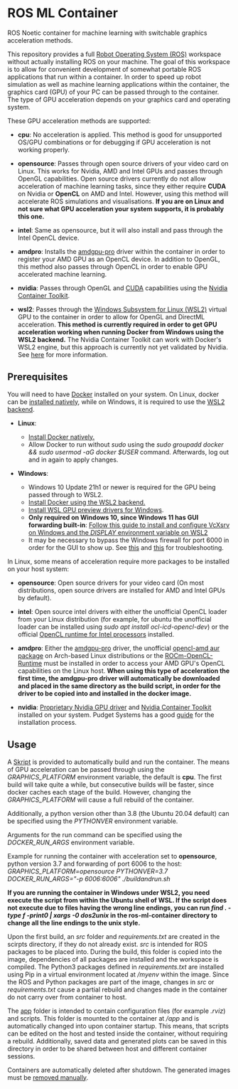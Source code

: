 # ROS ML Container
ROS Noetic container for machine learning with switchable graphics acceleration methods. 

This repository provides a full [Robot Operating System (ROS)](https://www.ros.org/) workspace without actually installing ROS on your machine. The goal of this workspace is to allow for convenient development of somewhat portable ROS applications that run within a container. In order to speed up robot simulation as well as machine learning applications within the container, the graphics card (GPU) of your PC can be passed through to the container. The type of GPU acceleration depends on your graphics card and operating system.

These GPU acceleration methods are supported:

- __cpu__: No acceleration is applied. This method is good for unsupported OS/GPU combinations or for debugging if GPU acceleration is not working properly.

- __opensource__: Passes through open source drivers of your video card on Linux. This works for Nvidia, AMD and Intel GPUs and passes through OpenGL capabilities. Open source drivers currently do not allow acceleration of machine learning tasks, since they either require __CUDA__ on Nvidia or __OpenCL__ on AMD and Intel. However, using this method will accelerate ROS simulations and visualisations. __If you are on Linux and not sure what GPU acceleration your system supports, it is probably this one.__

- __intel__: Same as opensource, but it will also install and pass through the Intel OpenCL device.

- __amdpro__: Installs the [amdgpu-pro]() driver within the container in order to register your AMD GPU as an OpenCL device. In addition to OpenGL, this method also passes through OpenCL in order to enable GPU accelerated machine learning.

- __nvidia__: Passes through OpenGL and [CUDA](https://developer.nvidia.com/cuda-downloads) capabilities using the [Nvidia Container Toolkit](https://docs.nvidia.com/datacenter/cloud-native/container-toolkit/install-guide.html).

- __wsl2__: Passes through the [Windows Subsystem for Linux (WSL2)](https://docs.microsoft.com/en-us/windows/wsl/about) virtual GPU to the container in order to allow for OpenGL and DirectML acceleration. __This method is currently required in order to get GPU acceleration working when running Docker from Windows using the WSL2 backend.__ The Nvidia Container Toolkit can work with Docker's WSL2 engine, but this approach is currently not yet validated by Nvidia. See [here](https://docs.nvidia.com/cuda/wsl-user-guide/index.html#installing-insider-preview-builds) for more information.


## Prerequisites

You will need to have [Docker](https://www.docker.com/) installed on your system. On Linux, docker can be [installed natively](https://docs.docker.com/engine/install/ubuntu/), while on Windows, it is required to use the [WSL2 backend](https://docs.docker.com/desktop/windows/install/). 

- __Linux__:
  * [Install Docker natively.](https://docs.docker.com/engine/install/ubuntu/)
  * Allow Docker to run without _sudo_ using the _sudo groupadd docker && sudo usermod -aG docker $USER_ command. Afterwards, log out and in again to apply changes.

- __Windows__:
  * Windows 10 Update 21h1 or newer is required for the GPU being passed through to WSL2.
  * [Install Docker using the WSL2 backend.](https://docs.docker.com/desktop/windows/install/)
  * [Install WSL GPU preview drivers for Windows](https://docs.microsoft.com/en-us/windows/wsl/tutorials/gui-apps).
  * __Only required on Windows 10, since Windows 11 has GUI forwarding built-in__: [Follow this guide to install and configure VcXsrv on Windows and the *DISPLAY* environment variable on WSL2](https://github.com/microsoft/WSL/issues/4106#issuecomment-876470388)
  * It may be necessary to bypass the Windows firewall for port 6000 in order for the GUI to show up. See [this](https://stackoverflow.com/questions/61860208/wsl-2-run-graphical-linux-desktop-applications-from-windows-10-bash-shell-erro) and [this](https://github.com/cascadium/wsl-windows-toolbar-launcher/blob/master/README.md#troubleshooting) for troubleshooting.


In Linux, some means of acceleration require more packages to be installed on your host system:

- __opensource__: Open source drivers for your video card (On most distributions, open source drivers are installed for AMD and Intel GPUs by default).

- __intel__: Open source intel drivers with either the unofficial OpenCL loader from your Linux distribution (for example, for ubuntu the unofficial loader can be installed using _sudo apt install ocl-icd-opencl-dev_) or the official [OpenCL runtime for Intel processors](https://software.intel.com/content/www/us/en/develop/articles/opencl-drivers.html) installed.

- __amdpro__: Either the [amdgpu-pro](https://www.amd.com/en/support/kb/release-notes/rn-amdgpu-unified-linux-21-10) driver, the unofficial [opencl-amd aur package](https://aur.archlinux.org/packages/opencl-amd/) on Arch-based Linux distributions or the [ROCm-OpenCL-Runtime](https://github.com/RadeonOpenCompute/ROCm-OpenCL-Runtime) must be installed in order to access your AMD GPU's OpenCL capabilities on the Linux host. __When using this type of acceleration the first time, the amdgpu-pro driver will automatically be downloaded and placed in the same directory as the build script, in order for the driver to be copied into and installed in the docker image.__

- __nvidia__: [Proprietary Nvidia GPU driver](https://www.nvidia.com/de-de/drivers/unix/) and [Nvidia Container Toolkit](https://docs.nvidia.com/datacenter/cloud-native/container-toolkit/install-guide.html) installed on your system. Pudget Systems has a good [guide](https://www.pugetsystems.com/labs/hpc/Workstation-Setup-for-Docker-with-the-New-NVIDIA-Container-Toolkit-nvidia-docker2-is-deprecated-1568/) for the installation process. 


## Usage

A [Skript](./buildandrun.sh) is provided to automatically build and run the container. The means of GPU acceleration can be passed through using the *GRAPHICS_PLATFORM* environment variable, the default is __cpu__. The first build will take quite a while, but consecutive builds will be faster, since docker caches each stage of the build. However, changing the *GRAPHICS_PLATFORM* will cause a full rebuild of the container.


Additionally, a python version other than 3.8 (the Ubuntu 20.04 default) can be specified using the *PYTHONVER* environment variable. 

Arguments for the run command can be specified using the *DOCKER_RUN_ARGS* environment variable.

Example for running the container with acceleration set to __opensource__, python version 3.7 and forwarding of port 6006 to the host:
*GRAPHICS_PLATFORM=opensource PYTHONVER=3.7 DOCKER_RUN_ARGS="-p 6006:6006" ./buildandrun.sh*

__If you are running the container in Windows under WSL2, you need execute the script from within the Ubuntu shell of WSL. If the script does not execute due to files having the wrong line endings, you can run *find . -type f -print0 | xargs -0 dos2unix* in the ros-ml-container directory to change all the line endings to the unix style.__

Upon the first build, an *src* folder and *requirements.txt* are created in the scirpts directory, if they do not already exist. *src* is intended for ROS packages to be placed into. During the build, this folder is copied into the image, dependencies of all packages are installed and the workspace is compiled. The Python3 packages defined in *requirements.txt* are installed using Pip in a virtual environment located at */myenv* within the image. Since the ROS and Python packages are part of the image, changes in *src* or *requirements.txt* cause a partial rebuild and changes made in the container do not carry over from container to host.

The [app](./app) folder is intended to contain configuration files (for example *.rviz*) and scripts. This folder is mounted to the container at */app* and is automatically changed into upon container startup. This means, that scripts can be edited on the host and tested inside the container, without requiring a rebuild. Additionally, saved data and generated plots can be saved in this directory in order to be shared between host and different container sessions.

Containers are automatically deleted after shutdown. The generated images must be [removed manually](https://docs.docker.com/engine/reference/commandline/rmi/).
